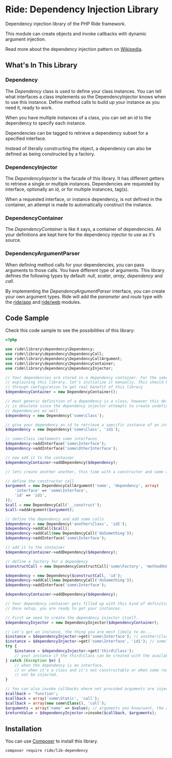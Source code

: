 # Ride: Dependency Injection Library

Dependency injection library of the PHP Ride framework.

This module can create objects and invoke callbacks with dynamic argument injection.

Read more about the dependency injection pattern on [Wikipedia](https://en.wikipedia.org/wiki/Dependency_injection).

## What's In This Library

### Dependency

The _Dependency_ class is used to define your class instances. 
You can tell what interfaces a class implements so the DependencyInjector knows when to use this instance.
Define method calls to build up your instance as you need it, ready to work.

When you have multiple instances of a class, you can set an id to the dependency to specify each instance.

Dependencies can be tagged to retrieve a dependency subset for a specified interface.

Instead of literally constructing the object, a dependency can also be defined as being constructed by a factory.

### DependencyInjector

The _DependencyInjector_ is the facade of this library.
It has different getters to retrieve a single or multiple instances.
Dependencies are requested by interface, optionally an id, or for multiple instances, tag(s).

When a requested interface, or instance dependency, is not defined in the container, an attempt is made to automatically construct the instance.

### DependencyContainer

The _DependencyContainer_ is like it says, a container of dependencies.
All your definitions are kept here for the dependency injector to use as it's source.

### DependencyArgumentParser

When defining method calls for your dependencies, you can pass arguments to those calls.
You have different type of arguments.
This library defines the following types by default: _null_, _scalar_, _array_, _dependency_ and _call_.

By implementing the _DependencyArgumentParser_ interface, you can create your own argument types.
Ride will add the _parameter_ and _route_ type with the [ride/app](https://github.com/all-ride/ride-app) and [ride/web](https://github.com/all-ride/ride-web) modules.

## Code Sample

Check this code sample to see the possibilities of this library:

```php
<?php

use ride\library\dependency\Dependency;
use ride\library\dependency\DependencyCall;
use ride\library\dependency\DependencyCallArgument;
use ride\library\dependency\DependencyContainer;
use ride\library\dependency\DependencyInjector;

// Your dependencies are stored in a dependency container. For the sake of
// explaining this library, let's initialize it manually. This should be done
// through configuration to get real benefit of this library
$dependencyContainer = new DependencyContainer();

// most generic definition of a dependency is a class, however this definition 
// is obsulete since the dependency injector attempts to create undefined 
// dependencies as well
$dependency = new Dependency('some\Class');

// give your dependency an id to retrieve a specific instance of an interface
$dependency = new Dependency('some\Class', 'id1');

// some\Class implements some interfaces
$dependency->addInterface('some\Interface');
$dependency->addInterface('some\OtherInterface');

// now add it to the container
$dependencyContainer->addDependency($dependency);

// lets create another another, this time with a constructor and some action

// define the constructor call
$argument = new DependencyCallArgument('name', 'dependency', array(
    'interface' => 'some\Interface', 
    'id' => 'id1',
));
$call = new DependencyCall('__construct');
$call->addArgument($argument);

// define the dependency and add some calls
$dependency = new Dependency('another\Class', 'id2');
$dependency->addCall($call);
$dependency->addCall(new DependencyCall('doSomething'));
$dependency->addInterface('some\Interface');

// add it to the container
$dependencyContainer->addDependency($dependency);

// define a factory for a dependency
$constructCall = new DependencyConstructCall('some\Factory', 'methodOnFactory');

$dependency = new Dependency($constructCall, 'id');
$dependency->addCall(new DependencyCall('doSomething'));
$dependency->addInterface('some\Interface');

$dependencyContainer->addDependency($dependency);

// Your dependency container gets filled up with this kind of definitions.
// Once setup, you are ready to get your instances.

// First we need to create the dependency injector itself.
$dependencyInjector = new DependencyInjector($dependencyContainer);

// Let's get an instance, the thing you are most likely to do...
$instance = $dependencyInjector->get('some\Interface'); // another\Class since it's last defined
$instance = $dependencyInjector->get('some\Interface', 'id1'); // some\Class
try {
    $instance = $dependencyInjector->get('third\Class');
    // your instance if the third\Class can be created with the available dependencies
} catch (Exception $e) {
    // when the dependency is an interface,
    // or when it's a class and it's not constructable or when some required arguments could
    // not be injected.
}

// You can also invoke callbacks where not provided arguments are injected if possible
$callback = 'function';
$callback = array('some\Static', 'call');
$callback = array(new some\Class(), 'call');
$arguments = array('name' => $value); // arguments you know/want, the rest will be injected
$returnValue = $dependencyInjector->invoke($callback, $arguments);
```

## Installation

You can use [Composer](http://getcomposer.org) to install this library.

```
composer require ride/lib-dependency
```
